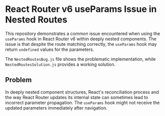 # React Router v6 useParams Issue in Nested Routes

This repository demonstrates a common issue encountered when using the `useParams` hook in React Router v6 within deeply nested components.  The issue is that despite the route matching correctly, the `useParams` hook may return `undefined` values for the parameters.

The `NestedRoutesBug.js` file shows the problematic implementation, while `NestedRoutesSolution.js` provides a working solution.

## Problem
In deeply nested component structures, React's reconciliation process and the way React Router updates its internal state can sometimes lead to incorrect parameter propagation. The `useParams` hook might not receive the updated parameters immediately after navigation.